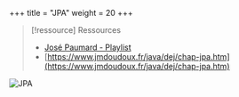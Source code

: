 +++
title = "JPA"
weight = 20
+++

> [!ressource] Ressources
> - [José Paumard - Playlist](https://www.youtube.com/playlist?list=PLzzeuFUy_CnhVfJIKyc3okTiiCc0anutx)
> - [https://www.jmdoudoux.fr/java/dej/chap-jpa.htm](https://www.jmdoudoux.fr/java/dej/chap-jpa.htm)

![JPA](jpa/images/jpa.png)